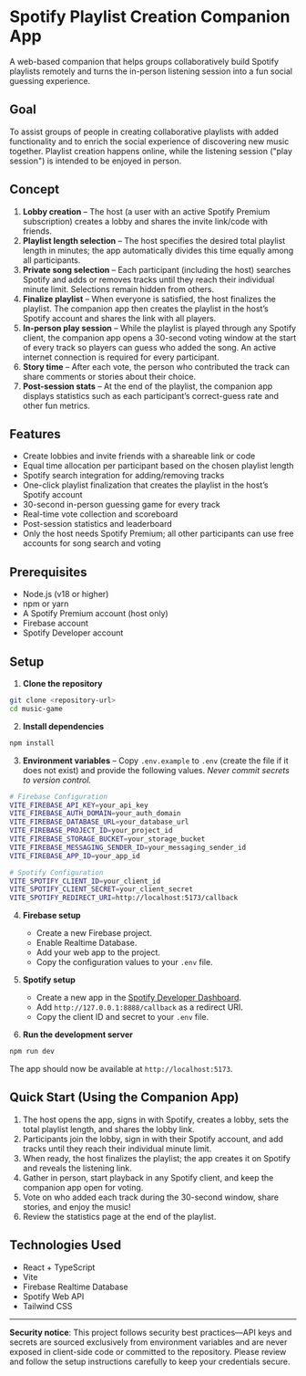 # Spotify Playlist Creation Companion App

A web-based companion that helps groups collaboratively build Spotify playlists remotely and turns the in-person listening session into a fun social guessing experience.

## Goal

To assist groups of people in creating collaborative playlists with added functionality and to enrich the social experience of discovering new music together. Playlist creation happens online, while the listening session ("play session") is intended to be enjoyed in person.

## Concept

1. **Lobby creation** – The host (a user with an active Spotify Premium subscription) creates a lobby and shares the invite link/code with friends.
2. **Playlist length selection** – The host specifies the desired total playlist length in minutes; the app automatically divides this time equally among all participants.
3. **Private song selection** – Each participant (including the host) searches Spotify and adds or removes tracks until they reach their individual minute limit. Selections remain hidden from others.
4. **Finalize playlist** – When everyone is satisfied, the host finalizes the playlist. The companion app then creates the playlist in the host’s Spotify account and shares the link with all players.
5. **In-person play session** – While the playlist is played through any Spotify client, the companion app opens a 30-second voting window at the start of every track so players can guess who added the song. An active internet connection is required for every participant.
6. **Story time** – After each vote, the person who contributed the track can share comments or stories about their choice.
7. **Post-session stats** – At the end of the playlist, the companion app displays statistics such as each participant’s correct-guess rate and other fun metrics.

## Features

- Create lobbies and invite friends with a shareable link or code
- Equal time allocation per participant based on the chosen playlist length
- Spotify search integration for adding/removing tracks
- One-click playlist finalization that creates the playlist in the host’s Spotify account
- 30-second in-person guessing game for every track
- Real-time vote collection and scoreboard
- Post-session statistics and leaderboard
- Only the host needs Spotify Premium; all other participants can use free accounts for song search and voting

## Prerequisites

- Node.js (v18 or higher)
- npm or yarn
- A Spotify Premium account (host only)
- Firebase account
- Spotify Developer account

## Setup

1. **Clone the repository**

```bash
git clone <repository-url>
cd music-game
```

2. **Install dependencies**

```bash
npm install
```

3. **Environment variables** – Copy `.env.example` to `.env` (create the file if it does not exist) and provide the following values. *Never commit secrets to version control.*

```bash
# Firebase Configuration
VITE_FIREBASE_API_KEY=your_api_key
VITE_FIREBASE_AUTH_DOMAIN=your_auth_domain
VITE_FIREBASE_DATABASE_URL=your_database_url
VITE_FIREBASE_PROJECT_ID=your_project_id
VITE_FIREBASE_STORAGE_BUCKET=your_storage_bucket
VITE_FIREBASE_MESSAGING_SENDER_ID=your_messaging_sender_id
VITE_FIREBASE_APP_ID=your_app_id

# Spotify Configuration
VITE_SPOTIFY_CLIENT_ID=your_client_id
VITE_SPOTIFY_CLIENT_SECRET=your_client_secret
VITE_SPOTIFY_REDIRECT_URI=http://localhost:5173/callback
```

4. **Firebase setup**
   - Create a new Firebase project.
   - Enable Realtime Database.
   - Add your web app to the project.
   - Copy the configuration values to your `.env` file.

5. **Spotify setup**
   - Create a new app in the [Spotify Developer Dashboard](https://developer.spotify.com/dashboard).
   - Add `http://127.0.0.1:8888/callback` as a redirect URI.
   - Copy the client ID and secret to your `.env` file.

6. **Run the development server**

```bash
npm run dev
```

The app should now be available at `http://localhost:5173`.

## Quick Start (Using the Companion App)

1. The host opens the app, signs in with Spotify, creates a lobby, sets the total playlist length, and shares the lobby link.
2. Participants join the lobby, sign in with their Spotify account, and add tracks until they reach their individual minute limit.
3. When ready, the host finalizes the playlist; the app creates it on Spotify and reveals the listening link.
4. Gather in person, start playback in any Spotify client, and keep the companion app open for voting.
5. Vote on who added each track during the 30-second window, share stories, and enjoy the music!
6. Review the statistics page at the end of the playlist.

## Technologies Used

- React + TypeScript
- Vite
- Firebase Realtime Database
- Spotify Web API
- Tailwind CSS

---

**Security notice**: This project follows security best practices—API keys and secrets are sourced exclusively from environment variables and are never exposed in client-side code or committed to the repository. Please review and follow the setup instructions carefully to keep your credentials secure.
